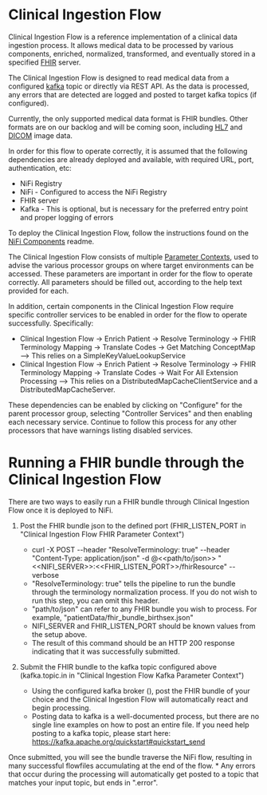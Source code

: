 # Clinical Ingestion Flow
Clinical Ingestion Flow is a reference implementation of a clinical data ingestion process.  It allows medical data to be processed by various components, enriched, normalized, transformed, and eventually stored in a specified [FHIR](https://www.hl7.org/fhir/) server.

The Clinical Ingestion Flow is designed to read medical data from a configured [kafka](https://kafka.apache.org/) topic  or directly via REST API.  As the data is processed, any errors that are detected are logged and posted to target kafka topics (if configured).

Currently, the only supported medical data format is FHIR bundles. Other formats are on our backlog and will be coming soon, including [HL7](https://www.hl7.org/implement/standards/product_section.cfm?section=13) and [DICOM](https://www.dicomstandard.org/) image data.

In order for this flow to operate correctly, it is assumed that the following dependencies are already deployed and available, with required URL, port, authentication, etc:

- NiFi Registry 
- NiFi - Configured to access the NiFi Registry
- FHIR server
- Kafka - This is optional, but is necessary for the preferred entry point and proper logging of errors

To deploy the Clinical Ingestion Flow, follow the instructions found on the [NiFi Components](../nifi-components/README.md) readme.

The Clinical Ingestion Flow consists of multiple [Parameter Contexts](https://nifi.apache.org/docs/nifi-docs/html/user-guide.html#parameter-contexts), used to advise the various processor groups on where target environments can be accessed.  These parameters are important in order for the flow to operate correctly.  All parameters should be filled out, according to the help text provided for each.

In addition, certain components in the Clinical Ingestion Flow require specific controller services to be enabled in order for the flow to operate successfully.  Specifically:

- Clinical Ingestion Flow -> Enrich Patient -> Resolve Terminology -> FHIR Terminology Mapping -> Translate Codes -> Get Matching ConceptMap --> This relies on a SimpleKeyValueLookupService
- Clinical Ingestion Flow -> Enrich Patient -> Resolve Terminology -> FHIR Terminology Mapping -> Translate Codes -> Wait For All Extension Processing --> This relies on a DistributedMapCacheClientService and a DistributedMapCacheServer.

These dependencies can be enabled by clicking on "Configure" for the parent processor group, selecting "Controller Services" and then enabling each necessary service.  Continue to follow this process for any other processors that have warnings listing disabled services.


# Running a FHIR bundle through the Clinical Ingestion Flow

There are two ways to easily run a FHIR bundle through Clinical Ingestion Flow once it is deployed to NiFi.

1. Post the FHIR bundle json to the defined port (FHIR_LISTEN_PORT in "Clinical Ingestion Flow FHIR Parameter Context")
	* curl -X POST --header "ResolveTerminology: true" --header "Content-Type: application/json" -d @<<path/to/json>> "<<NIFI_SERVER>>:<<FHIR_LISTEN_PORT>>/fhirResource" --verbose
	* "ResolveTerminology: true" tells the pipeline to run the bundle through the terminology normalization process. If you do not wish to run this step, you can omit this header.
	* "path/to/json" can refer to any FHIR bundle you wish to process. For example, "patientData/fhir_bundle_birthsex.json"
	* NIFI_SERVER and FHIR_LISTEN_PORT should be known values from the setup above.
	* The result of this command should be an HTTP 200 response indicating that it was successfully submitted.

2. Submit the FHIR bundle to the kafka topic configured above (kafka.topic.in in "Clinical Ingestion Flow Kafka Parameter Context")
	* Using the configured kafka broker (), post the FHIR bundle of your choice and the Clinical Ingestion Flow will automatically react and begin processing.
	* Posting data to kafka is a well-documented process, but there are no single line examples on how to post an entire file.  If you need help posting to a kafka topic, please start here: https://kafka.apache.org/quickstart#quickstart_send

Once submitted, you will see the bundle traverse the NiFi flow, resulting in many successful flowfiles accumulating at the end of the flow.
	* Any errors that occur during the processing will automatically get posted to a topic that matches your input topic, but ends in ".error".